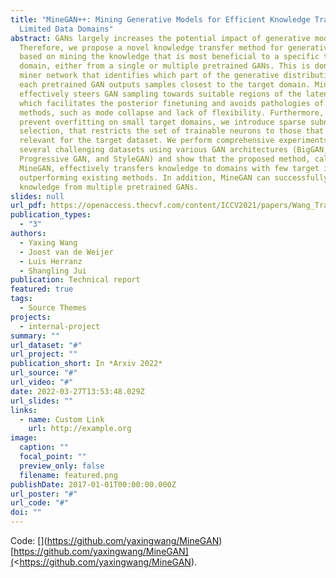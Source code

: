```yaml
---
title: "MineGAN++: Mining Generative Models for Efficient Knowledge Transfer to
  Limited Data Domains"
abstract: GANs largely increases the potential impact of generative models.
  Therefore, we propose a novel knowledge transfer method for generative models
  based on mining the knowledge that is most beneficial to a specific target
  domain, either from a single or multiple pretrained GANs. This is done using a
  miner network that identifies which part of the generative distribution of
  each pretrained GAN outputs samples closest to the target domain. Mining
  effectively steers GAN sampling towards suitable regions of the latent space,
  which facilitates the posterior finetuning and avoids pathologies of other
  methods, such as mode collapse and lack of flexibility. Furthermore, to
  prevent overfitting on small target domains, we introduce sparse subnetwork
  selection, that restricts the set of trainable neurons to those that are
  relevant for the target dataset. We perform comprehensive experiments on
  several challenging datasets using various GAN architectures (BigGAN,
  Progressive GAN, and StyleGAN) and show that the proposed method, called
  MineGAN, effectively transfers knowledge to domains with few target images,
  outperforming existing methods. In addition, MineGAN can successfully transfer
  knowledge from multiple pretrained GANs.
slides: null
url_pdf: https://openaccess.thecvf.com/content/ICCV2021/papers/Wang_TransferI2I_Transfer_Learning_for_Image-to-Image_Translation_From_Small_Datasets_ICCV_2021_paper.pdf
publication_types:
  - "3"
authors:
  - Yaxing Wang
  - Joost van de Weijer
  - Luis Herranz
  - Shangling Jui
publication: Technical report
featured: true
tags:
  - Source Themes
projects:
  - internal-project
summary: ""
url_dataset: "#"
url_project: ""
publication_short: In *Arxiv 2022*
url_source: "#"
url_video: "#"
date: 2022-03-27T13:53:48.029Z
url_slides: ""
links:
  - name: Custom Link
    url: http://example.org
image:
  caption: ""
  focal_point: ""
  preview_only: false
  filename: featured.png
publishDate: 2017-01-01T00:00:00.000Z
url_poster: "#"
url_code: "#"
doi: ""
---
```

Code: \[](<https://github.com/yaxingwang/MineGAN>)\[https://github.com/yaxingwang/MineGAN](<https://github.com/yaxingwang/MineGAN).
